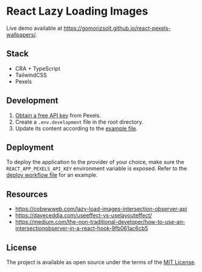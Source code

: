 # React Lazy Loading Images

Live demo available at https://gomorizsolt.github.io/react-pexels-wallpapers/.

## Stack
- CRA + TypeScript
- TailwindCSS
- Pexels

## Development

1. [Obtain a free API key](https://www.pexels.com/api/documentation/#authorization) from Pexels.
2. Create a `.env.development` file in the root directory.
3. Update its content according to the [example file](./.env.example).

## Deployment

To deploy the application to the provider of your choice, make sure the `REACT_APP_PEXELS_API_KEY` environment variable is exposed. Refer to the [deploy workflow file](https://github.com/gomorizsolt/react-pexels-wallpapers/blob/5f4ecb8924bca691a21f8aef7c414997d7c871f1/.github/workflows/deploy.yml#L29) for an example.

## Resources
- https://cobwwweb.com/lazy-load-images-intersection-observer-api
- https://daveceddia.com/useeffect-vs-uselayouteffect/
- https://medium.com/the-non-traditional-developer/how-to-use-an-intersectionobserver-in-a-react-hook-9fb061ac6cb5

## License

The project is available as open source under the terms of the [MIT License](http://opensource.org/licenses/MIT).